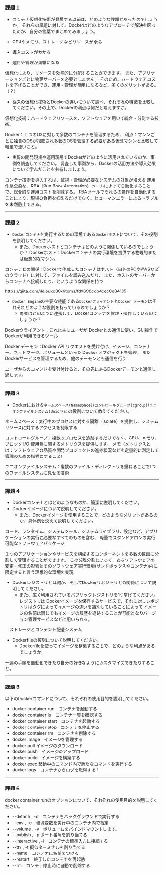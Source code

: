 ### 課題１

- コンテナ仮想化技術が登場する以前は、どのような課題があったのでしょうか。
それらの課題に対して、Dockerはどのようなアプローチで解決を図ったのか、自分の言葉でまとめてみましょう。

- CPUやメモリ、ストレージなどリソースが余る
- 導入コストがかかる
- 運用や管理が煩雑になる

仮想化により、リソースを効率的に分配することができます。
また、アプリケーションごとに物理サーバーを必要としません。
そのため、ハードウェアコストを下げることができ、運用・管理が簡単になるなど、多くのメリットがある。（？）


- 従来の仮想化技術とDockerの違いについて調べ、それぞれの特徴を比較してください。その上で、Dockerの利点は何だと考えますか。


仮想化技術：ハードウェアリソースを、ソフトウェアを用いて統合・分割する技術。

Docker：１つのOSに対して多数のコンテナを管理するため、
利点：マシンごとに独自のOSが搭載され多数のOSを管理する必要がある仮想マシンと比較して軽量で速いこと。

- 実際の開発現場や運用現場でDockerがどのように活用されているのか、事例を調査してください。
調査した事例から、Dockerの活用方法や導入効果について学んだことを共有しましょう。

コンテナ技術を導入すれば、監視・管理が必要なシステムの対象が増える
運用作業全般を、RBA（Run Book Automation）ツールによって自動化することで、総合的な運用コストを削減する。
RBAツールでそれらの操作を自動化することにより、現場の負担を抑えるだけでなく、ヒューマンエラーによるトラブルを未然防止できる。

---

### 課題２

- `Dockerコンテナ`を実行するための環境である`Dockerホスト`について、その役割を説明してください。
    - また、Dockerホストとコンテナはどのように関係しているのでしょうか？
Dockerホスト：Dockerコンテナの実行環境を提供する物理的または仮想的なマシン。

コンテナとの関係：Dockerで作成したコンテナはホスト（自身のPCやAWSなどのクラウド）に対して、ファイルを読み込んだり、
また、ホストのサーバーからコンテナへ接続したり、というような関係を持つ

https://qiita.com/daisuke30x/items/fd9698ccb4cec0e34195

- `Docker Engine`の主要な機能である`Dockerクライアント`と`Docker デーモン`はそれぞれどのような役割を持っているのでしょうか？
    - 両者はどのように連携して、Dockerコンテナを管理・操作しているのでしょうか？

Dockerクライアント：これは主にユーザが Dockerとの通信に使い、GUI操作でDockerが利用できるツール

Docker デーモン：Docker API リクエストを受け付け、イメージ、コンテナー、ネットワーク、ボリュームといった Docker オブジェクトを管理。
また Dockerサービスを管理するため、他のデーモンとも通信を行う

ユーザからのコマンドを受け付けると、その先にあるDockerデーモンと通信し返します。

---

### 課題３

- Dockerにおける`ネームスペース(Namespace)`/`コントロールグループ(cgroup)`/`ユニオンファイルシステム(UnionFS)`の役割について教えてください。

ネームスペース：実行中のプロセスに対する隔離（isolate）を提供し、システムリソースに対するアクセスを制限する

コントロールグループ：複数のプロセスを追跡するだけでなく、CPU、メモリ、ブロック I/O 使用量に関するメトリクスを提供します。
メモ（メトリクスとは：ソフトウェアの品質や開発プロジェクトの進捗状況などを定量的に測定して管理のための指標にすること）

ユニオンファイルシステム：複数のファイル・ディレクトリを重ねることで1つのファイルシステムに見せる技術

---

### 課題４

- Dockerコンテナとはどのようなものか、簡潔に説明してください。
- Dockerイメージについて説明してください。
    - また、Dockerイメージを使用することで、どのようなメリットがあるのか、具体例を交えて説明してください。

コード、ランタイム、システムツール、システムライブラリ、設定など、アプリケーションの実行に必要なすべてのものを含む、
軽量でスタンドアロンの実行可能なソフトウェアパッケージ

１つのアプリケーションやサービスを構成するコンポーネントを多数の区画に分割して管理することができます。 
この分離分割によって、あるソフトウェアの変更・修正の影響はそのソフトウェア実行環境(サンドボックスやコンテナ)内に限定すると言う理想的な環境を実現

- Dockerレジストリとは何か、そしてDockerリポジトリとの関係について説明してください。
    - また、広く利用されているパブリックレジストリを1つ挙げてください。
レジストリは Dockerイメージを保存するサービスで、それに対しレポジトリはタグによってイメージの違いを識別していることによって
イメージの名前は同じでもイメージの履歴を追跡することが可能となりバージョン管理サービスなどに用いられる。

　ストレージとコンテント配送システム

- Dockerfileの役割について説明してください。
    - Dockerfileを使ってイメージを構築することで、どのような利点があるでしょうか。

一連の手順を自動化できたり自分の好きなようにカスタマイズできたりすること。

---
### 課題５

以下のDockerコマンドについて、それぞれの使用目的を説明してください。


- docker container run　コンテナを起動する
- docker container ls　コンテナ一覧を確認する
- docker container start　コンテナを起動する
- docker container stop　コンテナを停止する
- docker container rm　コンテナを削除する
- docker image　イメージを管理する
- docker pull イメージのダウンロード
- docker push　イメージのアップロード
- docker build　イメージを構築する
- docker exec 起動中のコマンド内で新たなコマンドを実行する
- docker logs　コンテナからログを取得する !

---
### 課題６

docker container runのオプションについて、それぞれの使用目的を説明してください。


- --detach , -d　コンテナをバックグラウンドで実行する
- --env , -e　環境変数を実行中のコンテナ内で指定
- --volume , -v　ボリュームをバインドマウントします。
- --publish , -p ポート番号を割り当てる
- --interactive , -i　コンテナの標準入力に接続する
- --tty , -t 擬似ターミナルを割り当てる
- --name　コンテナに名前をつける
- --restart　終了したコンテナを再起動
- --rm　コンテナ停止時に自動で削除する
